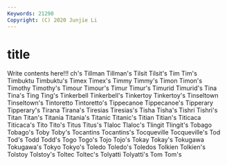 ```yaml
---
Keywords: 21290
Copyright: (C) 2020 Junjie Li
---
```


# title

Write contents here!!!
ch's
Tillman 
Tillman's 
Tilsit 
Tilsit's 
Tim 
Tim's 
Timbuktu 
Timbuktu's 
Timex 
Timex's
Timmy 
Timmy's 
Timon 
Timon's 
Timothy 
Timothy's 
Timour 
Timour's 
Timur 
Timur's
Timurid 
Timurid's 
Tina 
Tina's 
Ting 
Ting's 
Tinkerbell 
Tinkerbell's 
Tinkertoy 
Tinkertoy's
Tinseltown 
Tinseltown's 
Tintoretto 
Tintoretto's 
Tippecanoe 
Tippecanoe's 
Tipperary 
Tipperary's 
Tirana 
Tirana's
Tiresias 
Tiresias's 
Tisha 
Tisha's 
Tishri 
Tishri's 
Titan 
Titan's 
Titania 
Titania's
Titanic 
Titanic's 
Titian 
Titian's 
Titicaca 
Titicaca's 
Tito 
Tito's 
Titus 
Titus's
Tlaloc 
Tlaloc's 
Tlingit 
Tlingit's 
Tobago 
Tobago's 
Toby 
Toby's 
Tocantins 
Tocantins's
Tocqueville 
Tocqueville's 
Tod 
Tod's 
Todd 
Todd's 
Togo 
Togo's 
Tojo 
Tojo's
Tokay 
Tokay's 
Tokugawa 
Tokugawa's 
Tokyo 
Tokyo's 
Toledo 
Toledo's 
Toledos 
Tolkien
Tolkien's 
Tolstoy 
Tolstoy's 
Toltec 
Toltec's 
Tolyatti 
Tolyatti's 
Tom 
Tom's 
